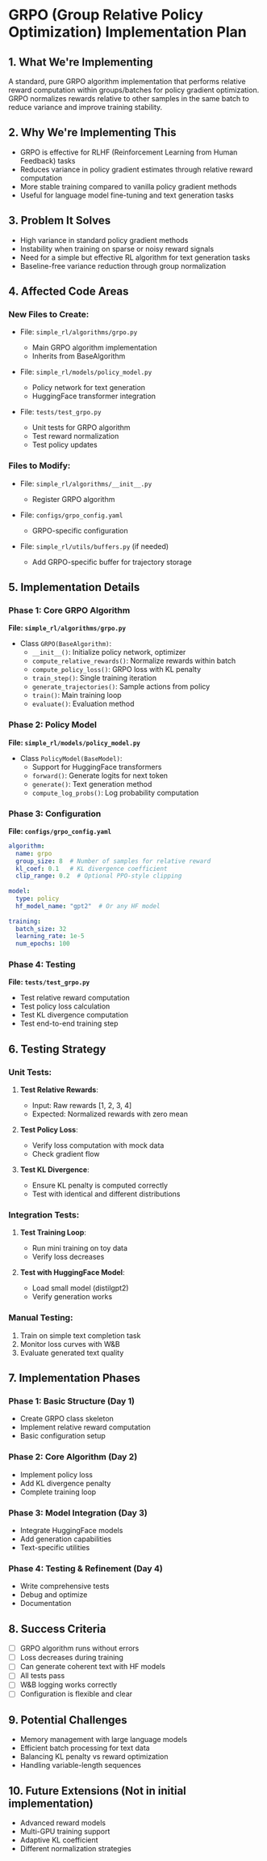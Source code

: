 # GRPO (Group Relative Policy Optimization) Implementation Plan

## 1. What We're Implementing
A standard, pure GRPO algorithm implementation that performs relative reward computation within groups/batches for policy gradient optimization. GRPO normalizes rewards relative to other samples in the same batch to reduce variance and improve training stability.

## 2. Why We're Implementing This
- GRPO is effective for RLHF (Reinforcement Learning from Human Feedback) tasks
- Reduces variance in policy gradient estimates through relative reward computation
- More stable training compared to vanilla policy gradient methods
- Useful for language model fine-tuning and text generation tasks

## 3. Problem It Solves
- High variance in standard policy gradient methods
- Instability when training on sparse or noisy reward signals
- Need for a simple but effective RL algorithm for text generation tasks
- Baseline-free variance reduction through group normalization

## 4. Affected Code Areas

### New Files to Create:
- File: `simple_rl/algorithms/grpo.py`
  - Main GRPO algorithm implementation
  - Inherits from BaseAlgorithm
  
- File: `simple_rl/models/policy_model.py`
  - Policy network for text generation
  - HuggingFace transformer integration
  
- File: `tests/test_grpo.py`
  - Unit tests for GRPO algorithm
  - Test reward normalization
  - Test policy updates

### Files to Modify:
- File: `simple_rl/algorithms/__init__.py`
  - Register GRPO algorithm
  
- File: `configs/grpo_config.yaml`
  - GRPO-specific configuration
  
- File: `simple_rl/utils/buffers.py` (if needed)
  - Add GRPO-specific buffer for trajectory storage

## 5. Implementation Details

### Phase 1: Core GRPO Algorithm
**File: `simple_rl/algorithms/grpo.py`**
- Class `GRPO(BaseAlgorithm)`:
  - `__init__()`: Initialize policy network, optimizer
  - `compute_relative_rewards()`: Normalize rewards within batch
  - `compute_policy_loss()`: GRPO loss with KL penalty
  - `train_step()`: Single training iteration
  - `generate_trajectories()`: Sample actions from policy
  - `train()`: Main training loop
  - `evaluate()`: Evaluation method

### Phase 2: Policy Model
**File: `simple_rl/models/policy_model.py`**
- Class `PolicyModel(BaseModel)`:
  - Support for HuggingFace transformers
  - `forward()`: Generate logits for next token
  - `generate()`: Text generation method
  - `compute_log_probs()`: Log probability computation

### Phase 3: Configuration
**File: `configs/grpo_config.yaml`**
```yaml
algorithm:
  name: grpo
  group_size: 8  # Number of samples for relative reward
  kl_coef: 0.1   # KL divergence coefficient
  clip_range: 0.2  # Optional PPO-style clipping
  
model:
  type: policy
  hf_model_name: "gpt2"  # Or any HF model
  
training:
  batch_size: 32
  learning_rate: 1e-5
  num_epochs: 100
```

### Phase 4: Testing
**File: `tests/test_grpo.py`**
- Test relative reward computation
- Test policy loss calculation
- Test KL divergence computation
- Test end-to-end training step

## 6. Testing Strategy

### Unit Tests:
1. **Test Relative Rewards**:
   - Input: Raw rewards [1, 2, 3, 4]
   - Expected: Normalized rewards with zero mean
   
2. **Test Policy Loss**:
   - Verify loss computation with mock data
   - Check gradient flow
   
3. **Test KL Divergence**:
   - Ensure KL penalty is computed correctly
   - Test with identical and different distributions

### Integration Tests:
1. **Test Training Loop**:
   - Run mini training on toy data
   - Verify loss decreases
   
2. **Test with HuggingFace Model**:
   - Load small model (distilgpt2)
   - Verify generation works

### Manual Testing:
1. Train on simple text completion task
2. Monitor loss curves with W&B
3. Evaluate generated text quality

## 7. Implementation Phases

### Phase 1: Basic Structure (Day 1)
- Create GRPO class skeleton
- Implement relative reward computation
- Basic configuration setup

### Phase 2: Core Algorithm (Day 2)
- Implement policy loss
- Add KL divergence penalty
- Complete training loop

### Phase 3: Model Integration (Day 3)
- Integrate HuggingFace models
- Add generation capabilities
- Text-specific utilities

### Phase 4: Testing & Refinement (Day 4)
- Write comprehensive tests
- Debug and optimize
- Documentation

## 8. Success Criteria
- [ ] GRPO algorithm runs without errors
- [ ] Loss decreases during training
- [ ] Can generate coherent text with HF models
- [ ] All tests pass
- [ ] W&B logging works correctly
- [ ] Configuration is flexible and clear

## 9. Potential Challenges
- Memory management with large language models
- Efficient batch processing for text data
- Balancing KL penalty vs reward optimization
- Handling variable-length sequences

## 10. Future Extensions (Not in initial implementation)
- Advanced reward models
- Multi-GPU training support
- Adaptive KL coefficient
- Different normalization strategies